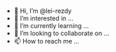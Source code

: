 - 👋 Hi, I’m @lei-rezdy
- 👀 I’m interested in ...
- 🌱 I’m currently learning ...
- 💞️ I’m looking to collaborate on ...
- 📫 How to reach me ...

<!---
lei-rezdy/lei-rezdy is a ✨ special ✨ repository because its `README.md` (this file) appears on your GitHub profile.
You can click the Preview link to take a look at your changes.
--->
